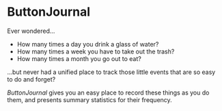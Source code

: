 # ButtonJournal

Ever wondered...
- How many times a day you drink a glass of water?
- How many times a week you have to take out the trash?
- How many times a month you go out to eat?

...but never had a unified place to track those little events that are so easy
to do and forget?

*ButtonJournal* gives you an easy place to record these things as you do them,
and presents summary statistics for their frequency.

